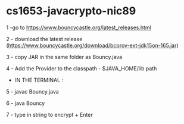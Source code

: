 # cs1653-javacrypto-nic89
1 -go to https://www.bouncycastle.org/latest_releases.html

2 - download the latest release (https://www.bouncycastle.org/download/bcprov-ext-jdk15on-165.jar)

3 - copy JAR in the same folder as Bouncy.java

4 - Add the Provider to the classpath - $JAVA_HOME/lib path

* IN THE TERMINAL :

5 - javac Bouncy.java

6 - java Bouncy

7 - type in string to encrypt + Enter
